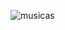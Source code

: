 ![musicas](https://github.com/adrieleaquino/lista-com-bootstrap/assets/110426119/0aa132ae-cdf2-49e3-a4d8-9d76beca4002)


